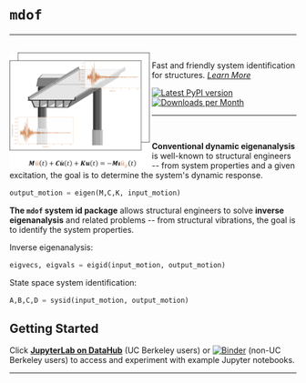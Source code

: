 # `mdof`

<hr>
<br>

<img align="left" src="https://raw.githubusercontent.com/BRACE2/mdof/master/docs/_static/images/logos/mdof_readmefig.svg" width="250px" alt="mdof logo">

Fast and friendly system identification for structures. *[Learn More](https://brace2.github.io/mdof/)*

<div style="align:center">

[![Latest PyPI version](https://img.shields.io/pypi/v/mdof?logo=pypi&style=for-the-badge)](https://pypi.python.org/pypi/mdof)
[![Downloads per Month](https://img.shields.io/pypi/dm/mdof?style=for-the-badge)]((https://pypi.python.org/pypi/mdof))

</div>

<hr>
<br>

**Conventional dynamic eigenanalysis** is well-known to structural engineers -- from system properties and a given excitation, the goal is to determine the system's dynamic response.

```python
output_motion = eigen(M,C,K, input_motion)
```

**The `mdof` system id package** allows structural engineers to solve **inverse eigenanalysis** and related problems -- from structural vibrations, the goal is to identify the system properties.

Inverse eigenanalysis:
```python
eigvecs, eigvals = eigid(input_motion, output_motion)
```

State space system identification:
```python
A,B,C,D = sysid(input_motion, output_motion)
```


## Getting Started

Click [**JupyterLab on DataHub**](https://datahub.berkeley.edu/hub/user-redirect/git-pull?repo=https%3A%2F%2Fgithub.com%2FBRACE2%2Fmdof&urlpath=lab%2Ftree%2Fmdof%2Fnotebooks%2FREADME.ipynb&branch=master) (UC Berkeley users) or  [![Binder](https://mybinder.org/badge_logo.svg)](https://mybinder.org/v2/gh/BRACE2/mdof/HEAD?labpath=notebooks%2FREADME.ipynb) (non-UC Berkeley users) to access and experiment with example Jupyter notebooks.

-------------------------------------------------




